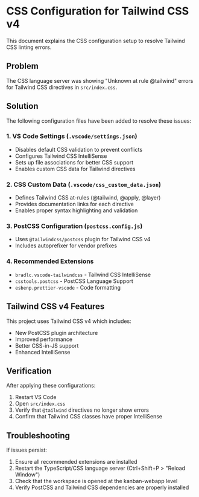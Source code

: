 # CSS Configuration for Tailwind CSS v4

This document explains the CSS configuration setup to resolve Tailwind CSS linting errors.

## Problem
The CSS language server was showing "Unknown at rule @tailwind" errors for Tailwind CSS directives in `src/index.css`.

## Solution
The following configuration files have been added to resolve these issues:

### 1. VS Code Settings (`.vscode/settings.json`)
- Disables default CSS validation to prevent conflicts
- Configures Tailwind CSS IntelliSense
- Sets up file associations for better CSS support
- Enables custom CSS data for Tailwind directives

### 2. CSS Custom Data (`.vscode/css_custom_data.json`)
- Defines Tailwind CSS at-rules (@tailwind, @apply, @layer)
- Provides documentation links for each directive
- Enables proper syntax highlighting and validation

### 3. PostCSS Configuration (`postcss.config.js`)
- Uses `@tailwindcss/postcss` plugin for Tailwind CSS v4
- Includes autoprefixer for vendor prefixes

### 4. Recommended Extensions
- `bradlc.vscode-tailwindcss` - Tailwind CSS IntelliSense
- `csstools.postcss` - PostCSS Language Support
- `esbenp.prettier-vscode` - Code formatting

## Tailwind CSS v4 Features
This project uses Tailwind CSS v4 which includes:
- New PostCSS plugin architecture
- Improved performance
- Better CSS-in-JS support
- Enhanced IntelliSense

## Verification
After applying these configurations:
1. Restart VS Code
2. Open `src/index.css`
3. Verify that `@tailwind` directives no longer show errors
4. Confirm that Tailwind CSS classes have proper IntelliSense

## Troubleshooting
If issues persist:
1. Ensure all recommended extensions are installed
2. Restart the TypeScript/CSS language server (Ctrl+Shift+P > "Reload Window")
3. Check that the workspace is opened at the kanban-webapp level
4. Verify PostCSS and Tailwind CSS dependencies are properly installed
